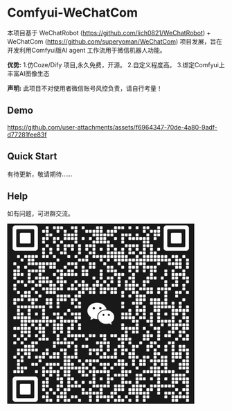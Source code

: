 # Comfyui-WeChatCom
本项目基于 WeChatRobot (https://github.com/lich0821/WeChatRobot) + WeChatCom (https://github.com/superyoman/WeChatCom) 项目发展，旨在开发利用Comfyui版AI agent 工作流用于微信机器人功能。

**优势:** 1.仿Coze/Dify 项目,永久免费，开源。 2.自定义程度高。 3.绑定Comfyui上丰富AI图像生态

**声明:** 此项目不对使用者微信账号风控负责，请自行考量！

## Demo
https://github.com/user-attachments/assets/f6964347-70de-4a80-9adf-d77281fee83f

## Quick Start
有待更新，敬请期待……

## Help
如有问题，可进群交流。

![1](wechat.png)
